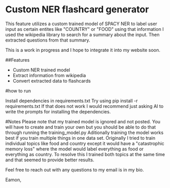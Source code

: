 # Custom NER flashcard generator

This feature utilizes a custom trained model of SPACY NER to label user input as certain entites like "COUNTRY" or "FOOD" using that information I used the wikipedia library to search for a summary about the input. Then extracted questions from that summary.

This is a work in progress and I hope to integrate it into my website soon.

##Features
- Custom NER trained model
- Extract information from wikipedia
- Convert extracted data to flashcards

#how to run

Install dependencies in requirements.txt
Try using pip install -r requirements.txt
If that does not work I would recommend just asking AI to write the prompts for installing the dependencies.

#Notes
Please note that my trained model is ignored and not posted. You will have to create and train your own but you should be able to do that through running the training_model.py
Aditionally training the model works best if you train multiple things in one data set. Originally I tried to train individual topics like food and country except it would have a "catastrophic memory loss" where the model would label everything as food or everything as country. To resolve this I trained both topics at the same time and that seemed to provide better results.


Feel free to reach out with any questions to my email is in my bio.

Eamon,